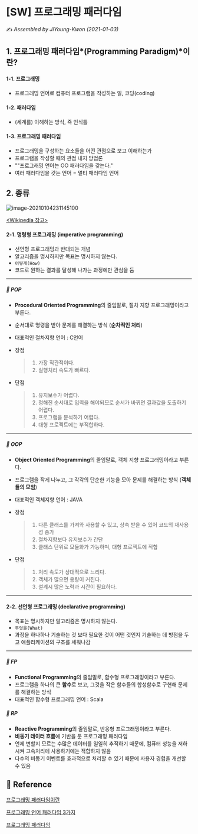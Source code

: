 # [SW] 프로그래밍 패러다임

:writing_hand: *Assembled by JiYoung-Kwon (2021-01-03)* 



## 1. 프로그래밍 패러다임*(Programming Paradigm)*이란?

#### 1-1. 프로그래밍

  * 프로그래밍 언어로 컴퓨터 프로그램을 작성하는 일, 코딩(coding)

#### 1-2. 패러다임

* (세계를) 이해하는 방식, 즉 인식틀

#### 1-3. 프로그래밍 패러다임

* 프로그래밍을 구성하는 요소들을 어떤 관점으로 보고 이해하는가
* 프로그램을 작성할 때의 관점 내지 방법론
* ""프로그래밍 언어는 OO 패러다임을 갖는다."
* 여러 패러다임을 갖는 언어 = 멀티 패러다임 언어



## 2. 종류

![image-20210104231145100](https://user-images.githubusercontent.com/45457678/83468305-54638480-a4b7-11ea-9041-2da165d53b3e.png)

[<Wikipedia 참고>](https://ko.wikipedia.org/wiki/%ED%94%84%EB%A1%9C%EA%B7%B8%EB%9E%98%EB%B0%8D_%ED%8C%A8%EB%9F%AC%EB%8B%A4%EC%9E%84)



#### 2-1. 명령형 프로그래밍 (imperative programming)

* 선언형 프로그래밍과 반대되는 개념
* 알고리즘을 명시하지만 목표는 명시하지 않는다.
* `어떻게(How)`
* 코드로 원하는 결과를 달성해 나가는 과정에만 관심을 둠

***

##### :book: POP

* **Procedural Oriented Programming**의 줄임말로, 절차 지향 프로그래밍이라고 부른다.

* 순서대로 명령을 받아 문제를 해결하는 방식 (**순차적인 처리**)

* 대표적인 절차지향 언어 : C언어

* 장점

  > 1. 가장 직관적이다.
  > 2. 실행처리 속도가 빠르다.

* 단점

  > 1. 유지보수가 어렵다.
  > 2. 정해진 순서대로 입력을 해야되므로 순서가 바뀌면 결과값을 도출하기 어렵다.
  > 3. 프로그램을 분석하기 어렵다.
  > 4. 대형 프로젝트에는 부적합하다.

***

##### :book: OOP​ 

* **Object Oriented Programming**의 줄임말로, 객체 지향 프로그래밍이라고 부른다.

* 프로그램을 작게 나누고, 그 각각의 단순한 기능을 모아 문제를 해결하는 방식 (**객체들의 모임**)

* 대표적인 객체지향 언어 : JAVA

* 장점

  > 1. 다른 클래스를 가져와 사용할 수 있고, 상속 받을 수 있어 코드의 재사용성 증가
  > 2. 절차지향보다 유지보수가 간단
  > 3. 클래스 단위로 모듈화가 가능하며, 대형 프로젝트에 적합

* 단점

  > 1. 처리 속도가 상대적으로 느리다.
  > 2. 객체가 많으면 용량이 커진다.
  > 3. 설계시 많은 노력과 시간이 필요하다.

***



#### 2-2. 선언형 프로그래밍 (declarative programming)

* 목표는 명시하지만 알고리즘은 명시하지 않는다.
* `무엇을(What)`
* 과정을 하나하나 기술하는 것 보다 필요한 것이 어떤 것인지 기술하는 데 방점을 두고 애플리케이션의 구조를 세워나감

***

##### :book: FP 

* **Functional Programming**의 줄임말로, 함수형 프로그래밍이라고 부른다.
* 프로그램을 하나의 큰 **함수**로 보고, 그것을 작은 함수들의 합성함수로 구현해 문제를 해결하는 방식
* 대표적인 함수형 프로그래밍 언어 : Scala

##### :book: RP 

* **Reactive Programming**의 줄임말로, 반응형 프로그래밍이라고 부른다.
* **비동기 데이터 흐름**에 기반을 둔 프로그래밍 패러다임
* 언제 변할지 모르는 수많은 데이터를 일일히 추적하기 때문에, 컴퓨터 성능을 저하시켜 고속처리에 사용하기에는 적합하지 않음
* 다수의 비동기 이벤트를 효과적으로 처리할 수 있기 때문에 사용자 경험을 개선할 수 있음



## :page_with_curl: Reference

[프로그래밍 패러다임이란](https://developer.qustory.com/post/programming-paradigm/)

[프로그래밍 언어 패러다임 3가지](https://velog.io/@dnjscksdn98/%ED%94%84%EB%A1%9C%EA%B7%B8%EB%9E%98%EB%B0%8D-%EC%96%B8%EC%96%B4-%ED%8C%A8%EB%9F%AC%EB%8B%A4%EC%9E%84-3%EA%B0%80%EC%A7%80)

[프로그래밍 패러다임](https://daeun28.github.io/%EC%BB%B4%ED%93%A8%ED%84%B0%EA%B3%B5%ED%95%99-%EC%8A%A4%ED%84%B0%EB%94%94/post23/)
